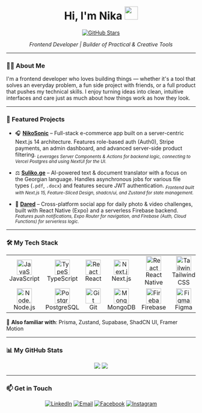 <h1 align="center">Hi, I'm Nika <img src="https://media.giphy.com/media/hvRJCLFzcasrR4ia7z/giphy.gif" width="35"></h1>

<p align="center">
  <a href="https://github.com/NikolozR?tab=repositories" target="_blank"><img src="https://img.shields.io/github/stars/NikolozR?style=social" alt="GitHub Stars"></a>
</p>

<p align="center">
  <em>Frontend Developer | Builder of Practical & Creative Tools</em>
</p>

---

### 👨‍💻 About Me

I'm a frontend developer who loves building things — whether it's a tool that solves an everyday problem, a fun side project with friends, or a full product that pushes my technical skills. I enjoy turning ideas into clean, intuitive interfaces and care just as much about how things work as how they look.

---

### 🚀 Featured Projects

- 🎧 **[NikoSonic](https://github.com/NikolozR/nikosonic)** – Full-stack e-commerce app built on a server-centric Next.js 14 architecture. Features role-based auth (Auth0), Stripe payments, an admin dashboard, and advanced server-side product filtering.
  <sub><em>Leverages Server Components & Actions for backend logic, connecting to Vercel Postgres and using NextUI for the UI.</em></sub>

- ⚖️ **[Suliko.ge](https://github.com/NikolozR/suliko)** – AI-powered text & document translator with a focus on the Georgian language. Handles asynchronous jobs for various file types (`.pdf`, `.docx`) and features secure JWT authentication.
  <sub><em>Frontend built with Next.js 15, Feature-Sliced Design, shadcn/ui, and Zustand for state management.</em></sub>

- 📸 **[Dared](https://github.com/NikolozR/dared)** – Cross-platform social app for daily photo & video challenges, built with React Native (Expo) and a serverless Firebase backend.
  <sub><em>Features push notifications, Expo Router for navigation, and Firebase (Auth, Cloud Functions) for serverless logic.</em></sub>

---

### 🛠️ My Tech Stack

<table>
  <tr>
    <td align="center" width="96">
      <img src="https://cdn.jsdelivr.net/gh/devicons/devicon@latest/icons/javascript/javascript-original.svg" width="40" alt="JavaScript"/>
      <br>JavaScript
    </td>
    <td align="center" width="96">
      <img src="https://cdn.jsdelivr.net/gh/devicons/devicon@latest/icons/typescript/typescript-original.svg" width="40" alt="TypeScript"/>
      <br>TypeScript
    </td>
    <td align="center" width="96">
      <img src="https://cdn.jsdelivr.net/gh/devicons/devicon@latest/icons/react/react-original.svg" width="40" alt="React"/>
      <br>React
    </td>
    <td align="center" width="96">
      <img src="https://cdn.jsdelivr.net/gh/devicons/devicon@latest/icons/nextjs/nextjs-original.svg" width="40" alt="Next.js"/>
      <br>Next.js
    </td>
    <td align="center" width="96">
      <img src="https://cdn.jsdelivr.net/gh/devicons/devicon@latest/icons/react/react-original.svg" width="40" alt="React Native"/>
      <br>React Native
    </td>
    <td align="center" width="96">
      <img src="https://cdn.jsdelivr.net/gh/devicons/devicon@latest/icons/tailwindcss/tailwindcss-original.svg" width="40" alt="Tailwind CSS"/>
      <br>Tailwind CSS
    </td>
  </tr>
  <tr>
    <td align="center" width="96">
      <img src="https://cdn.jsdelivr.net/gh/devicons/devicon@latest/icons/nodejs/nodejs-original.svg" width="40" alt="Node.js"/>
      <br>Node.js
    </td>
    <td align="center" width="96">
      <img src="https://cdn.jsdelivr.net/gh/devicons/devicon@latest/icons/postgresql/postgresql-original.svg" width="40" alt="PostgreSQL"/>
      <br>PostgreSQL
    </td>
    <td align="center" width="96">
      <img src="https://cdn.jsdelivr.net/gh/devicons/devicon@latest/icons/git/git-original.svg" width="40" alt="Git"/>
      <br>Git
    </td>
    <td align="center" width="96">
      <img src="https://cdn.jsdelivr.net/gh/devicons/devicon@latest/icons/mongodb/mongodb-original.svg" width="40" alt="MongoDB"/>
      <br>MongoDB
    </td>
    <td align="center" width="96">
      <img src="https://cdn.jsdelivr.net/gh/devicons/devicon@latest/icons/firebase/firebase-original.svg" width="40" alt="Firebase"/>
      <br>Firebase
    </td>
    <td align="center" width="96">
      <img src="https://cdn.jsdelivr.net/gh/devicons/devicon@latest/icons/figma/figma-original.svg" width="40" alt="Figma"/>
      <br>Figma
    </td>
  </tr>
</table>

🧠 **Also familiar with**: Prisma, Zustand, Supabase, ShadCN UI, Framer Motion

---

### 📊 My GitHub Stats

<p align="center">
  <img src="https://github-readme-stats.vercel.app/api?username=NikolozR&show_icons=true&theme=transparent&hide_border=true&include_all_commits=true&count_private=true&hide_rank=true" />
  <img src="https://github-readme-stats.vercel.app/api/top-langs/?username=NikolozR&layout=compact&theme=transparent&hide_border=true" />
</p>


---

### 📫 Get in Touch

<p align="center">
  <a href="https://www.linkedin.com/in/nika-rusishvili-69a641228/" target="_blank"><img src="https://img.shields.io/badge/LinkedIn-0077B5?style=for-the-badge&logo=linkedin&logoColor=white" alt="LinkedIn"></a>
  <a href="mailto:nika.rusishvili.95@gmail.com
  "><img src="https://img.shields.io/badge/Email-D14836?style=for-the-badge&logo=gmail&logoColor=white" alt="Email"></a>
  <a href="https://www.facebook.com/nika.rusishvili.568747" target="_blank"><img src="https://img.shields.io/badge/Facebook-1877F2?style=for-the-badge&logo=facebook&logoColor=white" alt="Facebook"></a>
  <a href="https://www.instagram.com/nika_rusishvili/" target="_blank"><img src="https://img.shields.io/badge/Instagram-E4405F?style=for-the-badge&logo=instagram&logoColor=white" alt="Instagram"></a>
</p>


